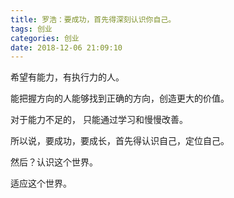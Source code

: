 ```yaml
---
title: 罗浩：要成功，首先得深刻认识你自己。
tags: 创业
categories: 创业
date: 2018-12-06 21:09:10
---
```


希望有能力，有执行力的人。

能把握方向的人能够找到正确的方向，创造更大的价值。

对于能力不足的， 只能通过学习和慢慢改善。

所以说，要成功，要成长，首先得认识自己，定位自己。

然后？认识这个世界。

适应这个世界。